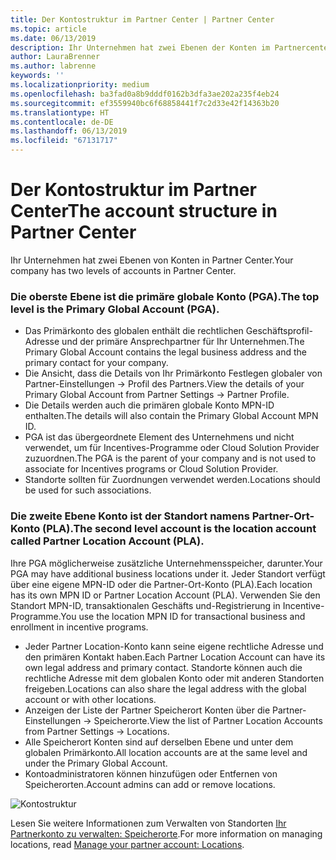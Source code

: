 ```yaml
---
title: Der Kontostruktur im Partner Center | Partner Center
ms.topic: article
ms.date: 06/13/2019
description: Ihr Unternehmen hat zwei Ebenen der Konten im Partnercenter an.
author: LauraBrenner
ms.author: labrenne
keywords: ''
ms.localizationpriority: medium
ms.openlocfilehash: ba3fad0a8b9dddf0162b3dfa3ae202a235f4eb24
ms.sourcegitcommit: ef3559940bc6f68858441f7c2d33e42f14363b20
ms.translationtype: HT
ms.contentlocale: de-DE
ms.lasthandoff: 06/13/2019
ms.locfileid: "67131717"
---
```

# <a name="the-account-structure-in-partner-center"></a><span data-ttu-id="bf876-103">Der Kontostruktur im Partner Center</span><span class="sxs-lookup"><span data-stu-id="bf876-103">The account structure in Partner Center</span></span>

<span data-ttu-id="bf876-104">Ihr Unternehmen hat zwei Ebenen von Konten in Partner Center.</span><span class="sxs-lookup"><span data-stu-id="bf876-104">Your company has two levels of accounts in Partner Center.</span></span> 

### <a name="the-top-level-is-the-primary-global-account-pga"></a><span data-ttu-id="bf876-105">Die oberste Ebene ist die primäre globale Konto (PGA).</span><span class="sxs-lookup"><span data-stu-id="bf876-105">The top level is the Primary Global Account (PGA).</span></span>

- <span data-ttu-id="bf876-106">Das Primärkonto des globalen enthält die rechtlichen Geschäftsprofil-Adresse und der primäre Ansprechpartner für Ihr Unternehmen.</span><span class="sxs-lookup"><span data-stu-id="bf876-106">The Primary Global Account contains the legal business address and the primary contact for your company.</span></span> 
- <span data-ttu-id="bf876-107">Die Ansicht, dass die Details von Ihr Primärkonto Festlegen globaler von Partner-Einstellungen -> Profil des Partners.</span><span class="sxs-lookup"><span data-stu-id="bf876-107">View the details of your Primary Global Account from Partner Settings -> Partner Profile.</span></span>
- <span data-ttu-id="bf876-108">Die Details werden auch die primären globale Konto MPN-ID enthalten.</span><span class="sxs-lookup"><span data-stu-id="bf876-108">The details will also contain the Primary Global Account MPN ID.</span></span> 
- <span data-ttu-id="bf876-109">PGA ist das übergeordnete Element des Unternehmens und nicht verwendet, um für Incentives-Programme oder Cloud Solution Provider zuzuordnen.</span><span class="sxs-lookup"><span data-stu-id="bf876-109">The PGA is the parent of your company and is not used to associate for Incentives programs or Cloud Solution Provider.</span></span> 
- <span data-ttu-id="bf876-110">Standorte sollten für Zuordnungen verwendet werden.</span><span class="sxs-lookup"><span data-stu-id="bf876-110">Locations should be used for such associations.</span></span>

### <a name="the-second-level-account-is-the-location-account-called-partner-location-account-pla"></a><span data-ttu-id="bf876-111">Die zweite Ebene Konto ist der Standort namens Partner-Ort-Konto (PLA).</span><span class="sxs-lookup"><span data-stu-id="bf876-111">The second level account is the location account called Partner Location Account (PLA).</span></span>

<span data-ttu-id="bf876-112">Ihre PGA möglicherweise zusätzliche Unternehmensspeicher, darunter.</span><span class="sxs-lookup"><span data-stu-id="bf876-112">Your PGA may have additional business locations under it.</span></span> <span data-ttu-id="bf876-113">Jeder Standort verfügt über eine eigene MPN-ID oder die Partner-Ort-Konto (PLA).</span><span class="sxs-lookup"><span data-stu-id="bf876-113">Each location has its own MPN ID or Partner Location Account (PLA).</span></span> <span data-ttu-id="bf876-114">Verwenden Sie den Standort MPN-ID, transaktionalen Geschäfts und-Registrierung in Incentive-Programme.</span><span class="sxs-lookup"><span data-stu-id="bf876-114">You use the location MPN ID for transactional business and enrollment in incentive programs.</span></span>

- <span data-ttu-id="bf876-115">Jeder Partner Location-Konto kann seine eigene rechtliche Adresse und den primären Kontakt haben.</span><span class="sxs-lookup"><span data-stu-id="bf876-115">Each Partner Location Account can have its own legal address and primary contact.</span></span> <span data-ttu-id="bf876-116">Standorte können auch die rechtliche Adresse mit dem globalen Konto oder mit anderen Standorten freigeben.</span><span class="sxs-lookup"><span data-stu-id="bf876-116">Locations can also share the legal address with the global account or with other locations.</span></span>
- <span data-ttu-id="bf876-117">Anzeigen der Liste der Partner Speicherort Konten über die Partner-Einstellungen -> Speicherorte.</span><span class="sxs-lookup"><span data-stu-id="bf876-117">View the list of Partner Location Accounts from Partner Settings -> Locations.</span></span>
- <span data-ttu-id="bf876-118">Alle Speicherort Konten sind auf derselben Ebene und unter dem globalen Primärkonto.</span><span class="sxs-lookup"><span data-stu-id="bf876-118">All location accounts are at the same level and under the Primary Global Account.</span></span>
- <span data-ttu-id="bf876-119">Kontoadministratoren können hinzufügen oder Entfernen von Speicherorten.</span><span class="sxs-lookup"><span data-stu-id="bf876-119">Account admins can add or remove locations.</span></span>

![Kontostruktur](images/accountstructure.png)

<span data-ttu-id="bf876-121">Lesen Sie weitere Informationen zum Verwalten von Standorten [Ihr Partnerkonto zu verwalten: Speicherorte](manage-locations.md).</span><span class="sxs-lookup"><span data-stu-id="bf876-121">For more information on managing locations, read [Manage your partner account: Locations](manage-locations.md).</span></span> 




















